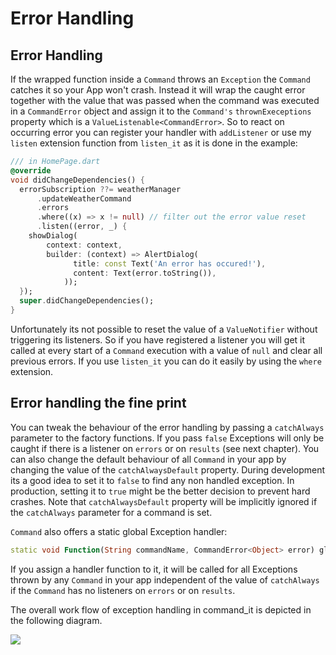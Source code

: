 # Error Handling

## Error Handling
If the wrapped function inside a `Command` throws an `Exception` the `Command` catches it so your App won't crash.
Instead it will wrap the caught error together with the value that was passed when the command was executed in a `CommandError` object and assign it to the `Command's` `thrownExeceptions` property which is a `ValueListenable<CommandError>`.
So to react on occurring error you can register your handler with `addListener` or use my `listen` extension function from `listen_it` as it is done in the example:

```dart
/// in HomePage.dart
@override
void didChangeDependencies() {
  errorSubscription ??= weatherManager
      .updateWeatherCommand
      .errors
      .where((x) => x != null) // filter out the error value reset
      .listen((error, _) {
    showDialog(
        context: context,
        builder: (context) => AlertDialog(
              title: const Text('An error has occured!'),
              content: Text(error.toString()),
            ));
  });
  super.didChangeDependencies();
}
```
Unfortunately its not possible to reset the value of a `ValueNotifier` without triggering its listeners. So if you have registered a listener you will get it called at every start of a `Command` execution with a value of `null` and clear all previous errors. If you use `listen_it` you can do it easily by using the `where` extension.

## Error handling the fine print
You can tweak the behaviour of the error handling by passing a `catchAlways` parameter to the factory functions. If you pass `false` Exceptions will only be caught if there is a listener on `errors` or on `results` (see next chapter). You can also change the default behaviour of all `Command` in your app by changing the value of the `catchAlwaysDefault` property. During development its a good idea to set it to `false` to find any non handled exception. In production, setting it to `true` might be the better decision to prevent hard crashes. Note that `catchAlwaysDefault` property will be implicitly ignored if the `catchAlways` parameter for a command is set.

`Command` also offers a static global Exception handler:

```dart
static void Function(String commandName, CommandError<Object> error) globalExceptionHandler;
```
If you assign a handler function to it, it will be called for all Exceptions thrown by any `Command` in your app independent of the value of `catchAlways` if the `Command` has no listeners on `errors` or on `results`.

The overall work flow of exception handling in command_it is depicted in the following diagram.

 ![](https://github.com/escamoteur/command_it/blob/master/misc/exception_handling.png)
